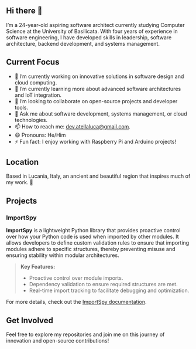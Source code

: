 ## Hi there 👋
I’m a 24-year-old aspiring software architect currently studying Computer Science at the University of Basilicata. With four years of experience in software engineering, I have developed skills in leadership, software architecture, backend development, and systems management.

## Current Focus
- 🔭 I’m currently working on innovative solutions in software design and cloud computing.
- 🌱 I’m currently learning more about advanced software architectures and IoT integration.
- 👯 I’m looking to collaborate on open-source projects and developer tools.
- 💬 Ask me about software development, systems management, or cloud technologies.
- 📫 How to reach me: [dev.atellaluca@gmail.com](mailto:dev.atellaluca@gmail.com).
- 😄 Pronouns: He/Him
- ⚡ Fun fact: I enjoy working with Raspberry Pi and Arduino projects!

## Location
Based in Lucania, Italy, an ancient and beautiful region that inspires much of my work. 🚀

## Projects
### ImportSpy
**ImportSpy** is a lightweight Python library that provides proactive control over how your Python code is used when imported by other modules. It allows developers to define custom validation rules to ensure that importing modules adhere to specific structures, thereby preventing misuse and ensuring stability within modular architectures.

> **Key Features:**
> - Proactive control over module imports.
> - Dependency validation to ensure required structures are met.
> - Real-time import tracking to facilitate debugging and optimization.

For more details, check out the [ImportSpy documentation](https://importspy.readthedocs.io/en/latest/modules/importspy_utils.html).

## Get Involved
Feel free to explore my repositories and join me on this journey of innovation and open-source contributions!


